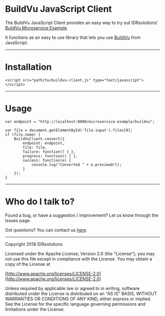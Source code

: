 # BuildVu JavaScript Client #

The BuildVu JavaScript Client provides an easy way to try out IDRsolutions' [BuildVu Microservice Example](https://github.com/idrsolutions/buildvu-microservice-example).

It functions as an easy to use library that lets you use [BuildVu](https://www.idrsolutions.com/buildvu/) from JavaScript.

-----

# Installation

```
<script src="path/to/buildvu-client.js" type="text/javascript"></script>
```

-----

# Usage #

```
var endpoint = "http://localhost:8080/microservice-example/buildvu";

var file = document.getElementById('file-input').files[0];
if (file.name) {
    BuildVuClient.convert({
        endpoint: endpoint,
        file: file,
        failure: function() { },
        progress: function() { },
        success: function(e) {
            console.log("Converted " + e.previewUrl);
        }
    });
}
```

-----

# Who do I talk to? #

Found a bug, or have a suggestion / improvement? Let us know through the Issues page.

Got questions? You can contact us [here](https://idrsolutions.zendesk.com/hc/en-us/requests/new).

-----

Copyright 2018 IDRsolutions

Licensed under the Apache License, Version 2.0 (the "License");
you may not use this file except in compliance with the License.
You may obtain a copy of the License at

[http://www.apache.org/licenses/LICENSE-2.0](http://www.apache.org/licenses/LICENSE-2.0)

Unless required by applicable law or agreed to in writing, software
distributed under the License is distributed on an "AS IS" BASIS,
WITHOUT WARRANTIES OR CONDITIONS OF ANY KIND, either express or implied.
See the License for the specific language governing permissions and
limitations under the License.